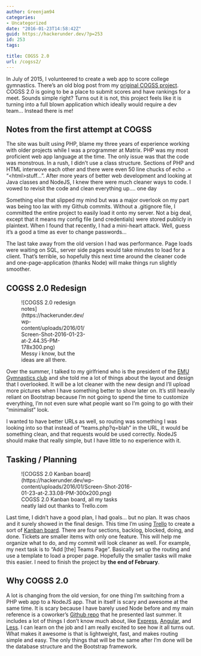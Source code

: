 ```yaml
---
author: Greenjam94
categories:
- Uncategorized
date: "2016-01-23T14:58:42Z"
guid: https://hackerunder.dev/?p=253
id: 253
tags:

title: COGSS 2.0
url: /cogss2/
---
```


In July of 2015, I volunteered to create a web app to score college gymnastics. There’s an old blog post from my [original COGSS project](https://hackerunder.dev/cogss/). COGSS 2.0 is going to be a place to submit scores and have rankings for a meet. Sounds simple right? Turns out it is not, this project feels like it is turning into a full blown application which ideally would require a dev team… Instead there is me!

## Notes from the first attempt at COGSS

The site was built using PHP, blame my three years of experience working with older projects while I was a programmer at Matrix. PHP was my most proficient web app language at the time. The only issue was that the code was monstrous. In a rush, I didn’t use a class structure. Sections of PHP and HTML interwove each other and there were even 50 line chucks of echo .= “&lt;html&gt;stuff…”. After more years of better web development and looking at Java classes and NodeJS, I knew there were much cleaner ways to code. I vowed to revisit the code and clean everything up…. one day

Something else that slipped my mind but was a major overlook on my part was being too lax with my Github commits. Without a .gitignore file, I committed the entire project to easily load it onto my server. Not a big deal, except that it means my config file (and credentials) were stored publicly in plaintext. When I found that recently, I had a mini-heart attack. Well, guess it’s a good a time as ever to change passwords…

The last take away from the old version I had was performance. Page loads were waiting on SQL, server side pages would take minutes to load for a client. That’s terrible, so hopefully this next time around the cleaner code and one-page-application (thanks Node) will make things run slightly smoother.

## COGSS 2.0 Redesign

<figure aria-describedby="caption-attachment-255" class="wp-caption alignleft" id="attachment_255" style="width: 178px">![COGSS 2.0 redesign notes](https://hackerunder.dev/wp-content/uploads/2016/01/Screen-Shot-2016-01-23-at-2.44.35-PM-178x300.png)<figcaption class="wp-caption-text" id="caption-attachment-255">Messy i know, but the ideas are all there.</figcaption></figure>

Over the summer, I talked to my girlfriend who is the president of the [EMU Gymnastics club](https://www.emich.edu/studentorgs/clubgymnastics/index.html) and she told me a lot of things about the layout and design that I overlooked. It will be a lot cleaner with the new design and I’ll upload more pictures when I have something better to show later on. It’s still heavily reliant on Bootstrap because I’m not going to spend the time to customize everything, I’m not even sure what people want so I’m going to go with their “minimalist” look.

I wanted to have better URLs as well, so routing was something I was looking into so that instead of “teams.php?q=blah” in the URL, it would be something clean, and that requests would be used correctly. NodeJS should make that really simple, but I have little to no experience with it.

## Tasking / Planning

<figure aria-describedby="caption-attachment-254" class="wp-caption alignright" id="attachment_254" style="width: 300px">![COGSS 2.0 Kanban board](https://hackerunder.dev/wp-content/uploads/2016/01/Screen-Shot-2016-01-23-at-2.33.08-PM-300x200.png)<figcaption class="wp-caption-text" id="caption-attachment-254">COGSS 2.0 Kanban board, all my tasks neatly laid out thanks to Trello.com</figcaption></figure>

Last time, I didn’t have a good plan, I had goals… but no plan. It was chaos and it surely showed in the final design. This time I’m using [Trello](https://trello.com/) to create a sort of [Kanban board](http://leankit.com/learn/kanban/kanban-board/). There are four sections, backlog, blocked, doing, and done. Tickets are smaller items with only one feature. This will help me organize what to do, and my commit will look cleaner as well. For example, my next task is to “Add \[the\] Teams Page”. Basically set up the routing and use a template to load a proper page. Hopefully the smaller tasks will make this easier. I need to finish the project by **the end of February**.

## Why COGSS **2.0**

A lot is changing from the old version, for one thing I’m switching from a PHP web app to a NodeJS app. That in itself is scary and awesome at the same time. It is scary because I have barely used Node before and my main reference is a coworker’s [Github repo](https://github.com/RichMcL/skill-up-2015) that he presented last summer. It includes a lot of things I don’t know much about, like [Express](http://expressjs.com/), [Angular](https://angularjs.org/), and [Less](http://lesscss.org/). I can learn on the job and I am really excited to see how it all turns out. What makes it awesome is that is lightweight, fast, and makes routing simple and easy. The only things that will be the same after I’m done will be the database structure and the Bootstrap framework.